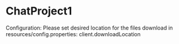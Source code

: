 # ChatProject1
Configuration:
Please set desired location for the files download in resources/config.properties:
client.downloadLocation

